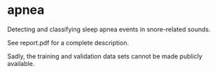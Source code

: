 apnea
=====

Detecting and classifying sleep apnea events in snore-related sounds.

See report.pdf for a complete description.

Sadly, the training and validation data sets cannot be made publicly available.
